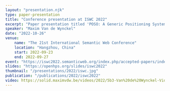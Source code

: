 ```yaml
---
layout: "presentation.njk"
type: paper-presentation
title: "Conference presentation at ISWC 2022"
excerpt: "Paper presentation titled 'POSO: A Generic Positioning System Ontology'"
speaker: "Maxim Van de Wynckel"
date: "2022-10-26"
venue:
    name: "The 21st International Semantic Web Conference"
    location: "Hangzhou, China"
    start: 2022-09-23
    end: 2022-09-27
event: "https://iswc2022.semanticweb.org/index.php/accepted-papers/index.html"
slides: "https://openhps.org/slides/iswc2022"
thumbnail: "/presentations/2022/iswc.jpg"
publication: "/publications/2022/iswc2022"
video: https://solid.maximvdw.be/videos/2022/5b3-Van%20de%20Wynckel-Video-MQ.mp4
---
```

